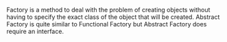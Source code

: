 Factory is a method to deal with the problem of creating objects without having to specify the exact class of the object that will be created. Abstract Factory is quite similar to Functional Factory but Abstract Factory does require an interface.